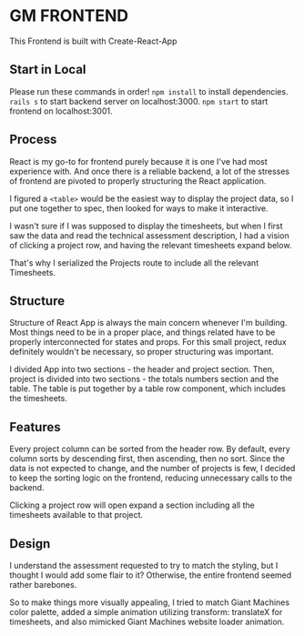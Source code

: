 # GM FRONTEND
This Frontend is built with Create-React-App

## Start in Local
Please run these commands in order!
`npm install` to install dependencies.
`rails s` to start backend server on localhost:3000.
`npm start` to start frontend on localhost:3001.

## Process
React is my go-to for frontend purely because it is one I've had most experience with. And once there is a reliable backend, a lot of the stresses of frontend are pivoted to properly structuring the React application.

I figured a `<table>` would be the easiest way to display the project data, so I put one together to spec, then looked for ways to make it interactive.

I wasn't sure if I was supposed to display the timesheets, but when I first saw the data and read the technical assessment description, I had a vision of clicking a project row, and having the relevant timesheets expand below.

That's why I serialized the Projects route to include all the relevant Timesheets.

## Structure
Structure of React App is always the main concern whenever I'm building. Most things need to be in a proper place, and things related have to be properly interconnected for states and props. For this small project, redux definitely wouldn't be necessary, so proper structuring was important.

I divided App into two sections - the header and project section. Then, project is divided into two sections - the totals numbers section and the table. The table is put together by a table row component, which includes the timesheets.

## Features
Every project column can be sorted from the header row. By default, every column sorts by descending first, then ascending, then no sort. Since the data is not expected to change, and the number of projects is few, I decided to keep the sorting logic on the frontend, reducing unnecessary calls to the backend.

Clicking a project row will open expand a section including all the timesheets available to that project.

## Design
I understand the assessment requested to try to match the styling, but I thought I would add some flair to it? Otherwise, the entire frontend seemed rather barebones. 

So to make things more visually appealing, I tried to match Giant Machines color palette, added a simple animation utilizing transform: translateX for timesheets, and also mimicked Giant Machines website loader animation.